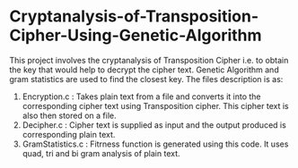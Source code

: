 # Cryptanalysis-of-Transposition-Cipher-Using-Genetic-Algorithm
This project involves the cryptanalysis of Transposition Cipher i.e. to obtain the key that would help to decrypt the cipher text. Genetic Algorithm and gram statistics are used to find the closest key. The files description is as:
1. Encryption.c : Takes plain text from a file and converts it into the corresponding cipher text using Transposition cipher. This cipher text is also then stored on a file.
2. Decipher.c : Cipher text is supplied as input and the output produced is corresponding plain text. 
3. GramStatistics.c : Fitrness function is generated using this code. It uses quad, tri and bi gram analysis of plain text.
